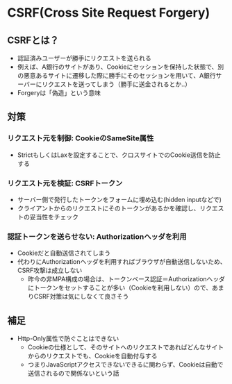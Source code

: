 # CSRF(Cross Site Request Forgery)

## CSRFとは？

- 認証済みユーザーが勝手にリクエストを送られる
- 例えば、A銀行のサイトがあり、Cookieにセッションを保持した状態で、別の悪意あるサイトに遷移した際に勝手にそのセッションを用いて、A銀行サーバーにリクエストを送ってしまう（勝手に送金されるとか..）
- Forgeryは「偽造」という意味

## 対策

### リクエスト元を制御: CookieのSameSite属性

- StrictもしくはLaxを設定することで、クロスサイトでのCookie送信を防止する

### リクエスト元を検証: CSRFトークン

- サーバー側で発行したトークンをフォームに埋め込む(hidden inputなどで)
- クライアントからのリクエストにそのトークンがあるかを確認し、リクエストの妥当性をチェック

### 認証トークンを送らせない: Authorizationヘッダを利用

- Cookieだと自動送信されてしまう
- 代わりにAuthorizationヘッダを利用すればブラウザが自動送信しないため、CSRF攻撃は成立しない
  - 昨今の非MPA構成の場合は、トークンベース認証＝Authorizationヘッダにトークンをセットすることが多い（Cookieを利用しない）ので、あまりCSRF対策は気にしなくて良さそう

## 補足

- Http-Only属性で防ぐことはできない
  - Cookieの仕様として、そのサイトへのリクエストであればどんなサイトからのリクエストでも、Cookieを自動付与する
  - つまりJavaScriptアクセスできないできるに関わらず、Cookieは自動で送信されるので関係ないという話
